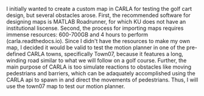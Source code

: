 I initially wanted to create a custom map in CARLA for testing the golf cart design, but several obstacles arose. First, the recommended software for designing maps is MATLAB Roadrunner, for which KU does not have an institutional liscense. Second, the process for importing maps requires immense resources: 600-700GB and 4 hours to perform (carla.readthedocs.io). Since I didn't have the resources to make my own map, I decided it would be valid to test the motion planner in one of the pre-defined CARLA towns, specifically Town07, because it features a long, winding road similar to what we will follow on a golf course. Further, the main purpose of CARLA is too simulate reactions to obstacles like moving pedestrians and barriers, which can be adaquately accomplished using the CARLA api to spawn in and direct the movements of pedestrians. Thus, I will use the town07 map to test our motion planner.